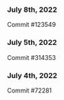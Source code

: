 ### July 8th, 2022

Commit #123549

### July 5th, 2022

Commit #314353


### July 4th, 2022

Commit #72281
